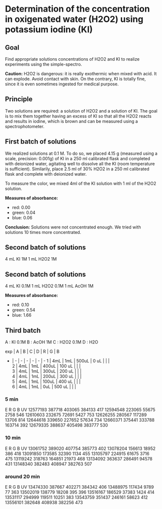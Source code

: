 # Determination of the concentration in oxigenated water (H2O2) using potassium iodine (KI)

## Goal
Find appropriate solutions concentrations of H2O2 and KI to realize experiments using the simple-spectro.

__Caution:__ H2O2 is dangerous: it is really exothermic when mixed with acid. It can explode. Avoid contact with skin. On the contrary, KI is totally fine, since it is even sometimes ingested for medical purpose.

## Principle
Two solutions are required: a solution of H2O2 and a solution of KI. The goal is to mix them together having an excess of KI so that all the H2O2 reacts and results in iodine, which is brown and can be measured using a spectrophotometer.

## First batch of solutions
We realized solutions at 0.1 M. To do so, we placed 4.15 g (measured using a scale, precision: 0.001g) of KI in a 250 ml calibrated flask and completed with deionized water, agitating well to dissolve all the KI (room temperature is sufficient). Similarily, place 2.5 ml of 30% H2O2 in a 250 ml calibrated flask and complete with deionized water.

To measure the color, we mixed 4ml of the KI solution with 1 ml of the H2O2 solution.

__Measures of absorbance:__

- red: 0.00
- green: 0.04
- blue: 0.06

__Conclusion:__ Solutions were not concentrated enough. We tried with solutions 10 times more concentrated.

## Second batch of solutions

4 mL KI 1M
1 mL H2O2 1M


## Second batch of solutions

4 mL KI 0.1M
1 mL H2O2 0.1M
1 mL AcOH 1M

__Measures of absorbance:__

- red: 0.10
- green: 0.54
- blue: 1.66

## Third batch

A : KI 0.1M
B : AcOH 1M
C : H2O2 0.1M
D : H2O

 exp | A | B | C | D | R | G | B
  - | - | - | - | - | - | - 
1 | 4mL | 1mL | 500uL | 0 uL |  |  |  
2 | 4mL | 1mL | 400uL | 100 uL |  |  |  
3 | 4mL | 1mL | 300uL | 200 uL |  |  |  
4 | 4mL | 1mL | 200uL | 300 uL |  |  |  
5 | 4mL | 1mL | 100uL | 400 uL |  |  |  
6 | 4mL | 1mL | 0uL | 500 uL |  |  |  


### 5 min

E R G B UV 
12577193 387718 403065 384133 417 
12594548 223065 55675 2758 546 
12610603 232675 72691 5427 753 
12626255 280567 117289 13706 814 
12644618 339650 227652 57634 734 
12660371 375441 333788 163714 392 
12679335 388637 405498 383777 530 

### 10 min

E R G B UV 
13061752 389020 407754 385773 402 
13078204 156613 18952 386 418 
13091850 173585 32390 1134 455 
13105797 224915 61675 3716 475 
13119242 318763 164851 21973 468 
13134092 363637 286491 94578 431 
13148340 382483 408947 382763 507 


### around 20 min

E R G B UV 
13474330 387667 402271 384342 406 
13488975 117434 9789 77 363 
13502019 138779 18208 395 396 
13516167 186529 37383 1424 414 
13531117 294999 119511 10251 383 
13543759 351437 246161 58623 412 
13556101 382648 408938 382256 473 

